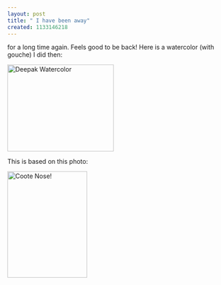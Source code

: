 ```yaml
--- 
layout: post
title: " I have been away"
created: 1133146218
---
```

for a long time again. Feels good to be back! Here is a watercolor (with gouche) I did then:

<a href="http://www.flickr.com/photos/nimbupani/67693062/" title="Photo Sharing"><img src="http://static.flickr.com/32/67693062_413de85e0a_m.jpg" width="240" height="196" alt="Deepak Watercolor" /></a>

This is based on this photo:

<a href="http://www.flickr.com/photos/nimbupani/59877038/" title="Photo Sharing"><img src="http://static.flickr.com/33/59877038_2b021ce798_m.jpg" width="180" height="240" alt="Coote Nose!" /></a>
